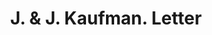 ---
doi: 10.7916/D81G1Z78
date_other: '1870'
date_other_textual: 1870-1879
form: correspondence
genre:
- Letters (correspondence)
name:
- J. & J. Kaufman
object_in_context_url: https://biggert.cul.columbia.edu/items/view/ave_biggert_00120
subject_hierarchical_geographic:
- Columbus, Georgia, United States
subject_name:
- J. & J. Kaufman
title: J. & J. Kaufman. Letter
sort_title: J. & J. Kaufman. Letter
call_number: ave_biggert_00120
coordinates:
- 32.492222222222225,-84.94027777777778
pid: ave_biggert_00120
identifiers: ave_biggert_00120
canvas_id: ldpd:395395
permalink: "/items/ave_biggert_00120/"
layout: iiif-image-page
---